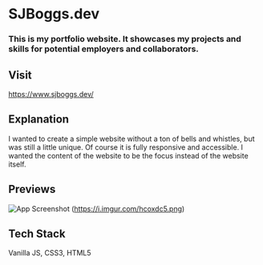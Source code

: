 
# SJBoggs.dev

### This is my portfolio website. It showcases my projects and skills for potential employers and collaborators. 


## Visit

https://www.sjboggs.dev/

## Explanation

I wanted to create a simple website without a ton of bells and whistles, but was still a little unique. Of course it is fully responsive and accessible. I wanted the content of the website to be the focus instead of the website itself. 



## Previews

![App Screenshot](https://i.imgur.com/IKfBoHa.png) (https://i.imgur.com/hcoxdc5.png)


## Tech Stack


Vanilla JS, CSS3, HTML5



 
